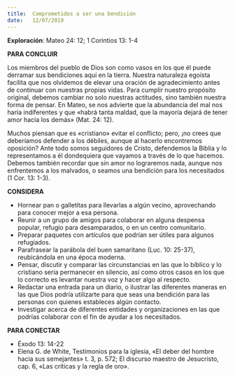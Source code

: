 ```yaml
---
title:  Comprometidos a ser una bendición 
date:   12/07/2019
---
```


**Exploración**: Mateo 24: 12; 1 Corintios 13: 1-4 

**PARA CONCLUIR** 

Los miembros del pueblo de Dios son como vasos en los que él puede derramar sus bendiciones aquí en la tierra. Nuestra naturaleza egoísta facilita que nos olvidemos de elevar una oración de agradecimiento antes de continuar con nuestras propias vidas. Para cumplir nuestro propósito original, debemos cambiar no solo nuestras actitudes, sino también nuestra forma de pensar. En Mateo, se nos advierte que la abundancia del mal nos haría indiferentes y que «habrá tanta maldad, que la mayoría dejará de tener amor hacia los demás» (Mat. 24: 12). 

Muchos piensan que es «cristiano» evitar el conflicto; pero, ¡no crees que deberíamos defender a los débiles, aunque al hacerlo encontremos oposición? Ante todo somos seguidores de Cristo, defendemos la Biblia y lo representamos a él dondequiera que vayamos a través de lo que hacemos. Debemos también recordar que sin amor no lograremos nada, aunque nos enfrentemos a los malvados, o seamos una bendición para los necesitados (1 Cor. 13: 1-3). 

**CONSIDERA**

- Hornear pan o galletitas para llevarlas a algún vecino, aprovechando para conocer mejor a esa persona.
- Reunir a un grupo de amigos para colaborar en alguna despensa popular, refugio para desamparados, o en un centro comunitario.
- Preparar paquetes con artículos que podrían ser útiles para algunos refugiados.
- Parafrasear la parábola del buen samaritano (Luc. 10: 25-37), reubicándola en una época moderna.
- Pensar, discutir y comparar las circunstancias en las que lo bíblico y lo cristiano seria permanecer en silencio, así como otros casos en los que lo correcto es levantar nuestra voz y hacer algo al respecto.
- Redactar una entrada para un diario, o ilustrar las diferentes maneras en las que Dios podría utilizarte para que seas una bendición para las personas con quienes estableces algún contacto.
- Investigar acerca de diferentes entidades y organizaciones en las que podrías colaborar con el fin de ayudar a los necesitados.

**PARA CONECTAR** 

- Éxodo 13: 14-22 
- Elena G. de White, Testimonios para la iglesia, «El deber del hombre hacia sus semejantes» t. 3, p. 572; El discurso maestro de Jesucristo, cap. 6, «Las críticas y la regla de oro». 
